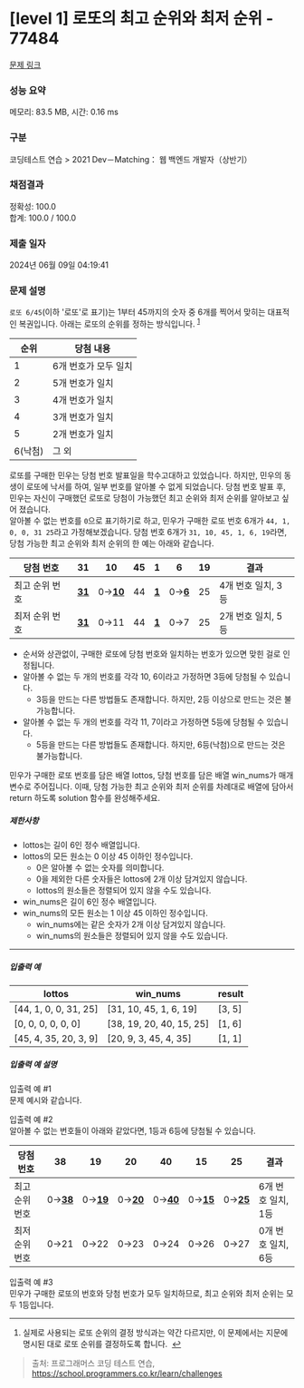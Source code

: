 # [level 1] 로또의 최고 순위와 최저 순위 - 77484 

[문제 링크](https://school.programmers.co.kr/learn/courses/30/lessons/77484) 

### 성능 요약

메모리: 83.5 MB, 시간: 0.16 ms

### 구분

코딩테스트 연습 > 2021 Dev－Matching： 웹 백엔드 개발자（상반기）

### 채점결과

정확성: 100.0<br/>합계: 100.0 / 100.0

### 제출 일자

2024년 06월 09일 04:19:41

### 문제 설명

<p style="user-select: auto !important;"><code style="user-select: auto !important;">로또 6/45</code>(이하 '로또'로 표기)는 1부터 45까지의 숫자 중 6개를 찍어서 맞히는 대표적인 복권입니다. 아래는 로또의 순위를 정하는 방식입니다. <sup id="fnref1" style="user-select: auto !important;"><a href="#fn1" style="user-select: auto !important;">1</a></sup></p>
<table class="table" style="user-select: auto !important;">
        <thead style="user-select: auto !important;"><tr style="user-select: auto !important;">
<th style="user-select: auto !important;">순위</th>
<th style="user-select: auto !important;">당첨 내용</th>
</tr>
</thead>
        <tbody style="user-select: auto !important;"><tr style="user-select: auto !important;">
<td style="user-select: auto !important;">1</td>
<td style="user-select: auto !important;">6개 번호가 모두 일치</td>
</tr>
<tr style="user-select: auto !important;">
<td style="user-select: auto !important;">2</td>
<td style="user-select: auto !important;">5개 번호가 일치</td>
</tr>
<tr style="user-select: auto !important;">
<td style="user-select: auto !important;">3</td>
<td style="user-select: auto !important;">4개 번호가 일치</td>
</tr>
<tr style="user-select: auto !important;">
<td style="user-select: auto !important;">4</td>
<td style="user-select: auto !important;">3개 번호가 일치</td>
</tr>
<tr style="user-select: auto !important;">
<td style="user-select: auto !important;">5</td>
<td style="user-select: auto !important;">2개 번호가 일치</td>
</tr>
<tr style="user-select: auto !important;">
<td style="user-select: auto !important;">6(낙첨)</td>
<td style="user-select: auto !important;">그 외</td>
</tr>
</tbody>
      </table>
<p style="user-select: auto !important;">로또를 구매한 민우는 당첨 번호 발표일을 학수고대하고 있었습니다. 하지만, 민우의 동생이 로또에 낙서를 하여, 일부 번호를 알아볼 수 없게 되었습니다. 당첨 번호 발표 후, 민우는 자신이 구매했던 로또로 당첨이 가능했던 최고 순위와 최저 순위를 알아보고 싶어 졌습니다. <br style="user-select: auto !important;">
알아볼 수 없는 번호를 <code style="user-select: auto !important;">0</code>으로 표기하기로 하고, 민우가 구매한 로또 번호 6개가 <code style="user-select: auto !important;">44, 1, 0, 0, 31 25</code>라고 가정해보겠습니다. 당첨 번호 6개가 <code style="user-select: auto !important;">31, 10, 45, 1, 6, 19</code>라면, 당첨 가능한 최고 순위와 최저 순위의 한 예는 아래와 같습니다.</p>
<table class="table" style="user-select: auto !important;">
        <thead style="user-select: auto !important;"><tr style="user-select: auto !important;">
<th style="user-select: auto !important;">당첨 번호</th>
<th style="user-select: auto !important;">31</th>
<th style="user-select: auto !important;">10</th>
<th style="user-select: auto !important;">45</th>
<th style="user-select: auto !important;">1</th>
<th style="user-select: auto !important;">6</th>
<th style="user-select: auto !important;">19</th>
<th style="user-select: auto !important;">결과</th>
</tr>
</thead>
        <tbody style="user-select: auto !important;"><tr style="user-select: auto !important;">
<td style="user-select: auto !important;">최고 순위 번호</td>
<td style="user-select: auto !important;"><u style="user-select: auto !important;"><strong style="user-select: auto !important;">31</strong></u></td>
<td style="user-select: auto !important;">0→<u style="user-select: auto !important;"><strong style="user-select: auto !important;">10</strong></u></td>
<td style="user-select: auto !important;">44</td>
<td style="user-select: auto !important;"><u style="user-select: auto !important;"><strong style="user-select: auto !important;">1</strong></u></td>
<td style="user-select: auto !important;">0→<u style="user-select: auto !important;"><strong style="user-select: auto !important;">6</strong></u></td>
<td style="user-select: auto !important;">25</td>
<td style="user-select: auto !important;">4개 번호 일치, 3등</td>
</tr>
<tr style="user-select: auto !important;">
<td style="user-select: auto !important;">최저 순위 번호</td>
<td style="user-select: auto !important;"><u style="user-select: auto !important;"><strong style="user-select: auto !important;">31</strong></u></td>
<td style="user-select: auto !important;">0→11</td>
<td style="user-select: auto !important;">44</td>
<td style="user-select: auto !important;"><u style="user-select: auto !important;"><strong style="user-select: auto !important;">1</strong></u></td>
<td style="user-select: auto !important;">0→7</td>
<td style="user-select: auto !important;">25</td>
<td style="user-select: auto !important;">2개 번호 일치, 5등</td>
</tr>
</tbody>
      </table>
<ul style="user-select: auto !important;">
<li style="user-select: auto !important;">순서와 상관없이, 구매한 로또에 당첨 번호와 일치하는 번호가 있으면 맞힌 걸로 인정됩니다. </li>
<li style="user-select: auto !important;">알아볼 수 없는 두 개의 번호를 각각 10, 6이라고 가정하면 3등에 당첨될 수 있습니다. 

<ul style="user-select: auto !important;">
<li style="user-select: auto !important;">3등을 만드는 다른 방법들도 존재합니다. 하지만, 2등 이상으로 만드는 것은 불가능합니다. </li>
</ul></li>
<li style="user-select: auto !important;">알아볼 수 없는 두 개의 번호를 각각 11, 7이라고 가정하면 5등에 당첨될 수 있습니다. 

<ul style="user-select: auto !important;">
<li style="user-select: auto !important;">5등을 만드는 다른 방법들도 존재합니다. 하지만, 6등(낙첨)으로 만드는 것은 불가능합니다.</li>
</ul></li>
</ul>

<p style="user-select: auto !important;">민우가 구매한 로또 번호를 담은 배열 lottos, 당첨 번호를 담은 배열 win_nums가 매개변수로 주어집니다. 이때, 당첨 가능한 최고 순위와 최저 순위를 차례대로 배열에 담아서 return 하도록 solution 함수를 완성해주세요. </p>

<h5 style="user-select: auto !important;">제한사항</h5>

<ul style="user-select: auto !important;">
<li style="user-select: auto !important;">lottos는 길이 6인 정수 배열입니다.</li>
<li style="user-select: auto !important;">lottos의 모든 원소는 0 이상 45 이하인 정수입니다.

<ul style="user-select: auto !important;">
<li style="user-select: auto !important;">0은 알아볼 수 없는 숫자를 의미합니다.</li>
<li style="user-select: auto !important;">0을 제외한 다른 숫자들은 lottos에 2개 이상 담겨있지 않습니다.</li>
<li style="user-select: auto !important;">lottos의 원소들은 정렬되어 있지 않을 수도 있습니다.</li>
</ul></li>
<li style="user-select: auto !important;">win_nums은 길이 6인 정수 배열입니다.</li>
<li style="user-select: auto !important;">win_nums의 모든 원소는 1 이상 45 이하인 정수입니다.

<ul style="user-select: auto !important;">
<li style="user-select: auto !important;">win_nums에는 같은 숫자가 2개 이상 담겨있지 않습니다.</li>
<li style="user-select: auto !important;">win_nums의 원소들은 정렬되어 있지 않을 수도 있습니다.</li>
</ul></li>
</ul>

<hr style="user-select: auto !important;">

<h5 style="user-select: auto !important;">입출력 예</h5>
<table class="table" style="user-select: auto !important;">
        <thead style="user-select: auto !important;"><tr style="user-select: auto !important;">
<th style="user-select: auto !important;">lottos</th>
<th style="user-select: auto !important;">win_nums</th>
<th style="user-select: auto !important;">result</th>
</tr>
</thead>
        <tbody style="user-select: auto !important;"><tr style="user-select: auto !important;">
<td style="user-select: auto !important;">[44, 1, 0, 0, 31, 25]</td>
<td style="user-select: auto !important;">[31, 10, 45, 1, 6, 19]</td>
<td style="user-select: auto !important;">[3, 5]</td>
</tr>
<tr style="user-select: auto !important;">
<td style="user-select: auto !important;">[0, 0, 0, 0, 0, 0]</td>
<td style="user-select: auto !important;">[38, 19, 20, 40, 15, 25]</td>
<td style="user-select: auto !important;">[1, 6]</td>
</tr>
<tr style="user-select: auto !important;">
<td style="user-select: auto !important;">[45, 4, 35, 20, 3, 9]</td>
<td style="user-select: auto !important;">[20, 9, 3, 45, 4, 35]</td>
<td style="user-select: auto !important;">[1, 1]</td>
</tr>
</tbody>
      </table>
<h5 style="user-select: auto !important;">입출력 예 설명</h5>

<p style="user-select: auto !important;">입출력 예 #1<br style="user-select: auto !important;">
문제 예시와 같습니다.</p>

<p style="user-select: auto !important;">입출력 예 #2<br style="user-select: auto !important;">
알아볼 수 없는 번호들이 아래와 같았다면, 1등과 6등에 당첨될 수 있습니다. </p>
<table class="table" style="user-select: auto !important;">
        <thead style="user-select: auto !important;"><tr style="user-select: auto !important;">
<th style="user-select: auto !important;">당첨 번호</th>
<th style="user-select: auto !important;">38</th>
<th style="user-select: auto !important;">19</th>
<th style="user-select: auto !important;">20</th>
<th style="user-select: auto !important;">40</th>
<th style="user-select: auto !important;">15</th>
<th style="user-select: auto !important;">25</th>
<th style="user-select: auto !important;">결과</th>
</tr>
</thead>
        <tbody style="user-select: auto !important;"><tr style="user-select: auto !important;">
<td style="user-select: auto !important;">최고 순위 번호</td>
<td style="user-select: auto !important;">0→<u style="user-select: auto !important;"><strong style="user-select: auto !important;">38</strong></u></td>
<td style="user-select: auto !important;">0→<u style="user-select: auto !important;"><strong style="user-select: auto !important;">19</strong></u></td>
<td style="user-select: auto !important;">0→<u style="user-select: auto !important;"><strong style="user-select: auto !important;">20</strong></u></td>
<td style="user-select: auto !important;">0→<u style="user-select: auto !important;"><strong style="user-select: auto !important;">40</strong></u></td>
<td style="user-select: auto !important;">0→<u style="user-select: auto !important;"><strong style="user-select: auto !important;">15</strong></u></td>
<td style="user-select: auto !important;">0→<u style="user-select: auto !important;"><strong style="user-select: auto !important;">25</strong></u></td>
<td style="user-select: auto !important;">6개 번호 일치, 1등</td>
</tr>
<tr style="user-select: auto !important;">
<td style="user-select: auto !important;">최저 순위 번호</td>
<td style="user-select: auto !important;">0→21</td>
<td style="user-select: auto !important;">0→22</td>
<td style="user-select: auto !important;">0→23</td>
<td style="user-select: auto !important;">0→24</td>
<td style="user-select: auto !important;">0→26</td>
<td style="user-select: auto !important;">0→27</td>
<td style="user-select: auto !important;">0개 번호 일치, 6등</td>
</tr>
</tbody>
      </table>
<p style="user-select: auto !important;">입출력 예 #3<br style="user-select: auto !important;">
민우가 구매한 로또의 번호와 당첨 번호가 모두 일치하므로, 최고 순위와 최저 순위는 모두 1등입니다. </p>

<div class="footnotes" style="user-select: auto !important;">
<hr style="user-select: auto !important;">
<ol style="user-select: auto !important;">

<li id="fn1" style="user-select: auto !important;">
<p style="user-select: auto !important;">실제로 사용되는 로또 순위의 결정 방식과는 약간 다르지만, 이 문제에서는 지문에 명시된 대로 로또 순위를 결정하도록 합니다. &nbsp;<a href="#fnref1" style="user-select: auto !important;">↩</a></p>
</li>

</ol>
</div>


> 출처: 프로그래머스 코딩 테스트 연습, https://school.programmers.co.kr/learn/challenges